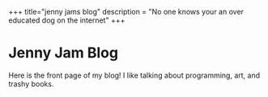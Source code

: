 +++
title="jenny jams blog"
description = "No one knows your an over educated dog on the internet"
+++

# Jenny Jam Blog

Here is the front page of my blog! I like talking about programming, art, and trashy books.